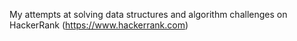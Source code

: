 My attempts at solving data structures and algorithm challenges on HackerRank (https://www.hackerrank.com)
